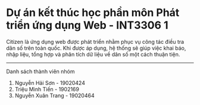 # Dự án kết thúc học phần môn Phát triển ứng dụng Web - INT3306 1

Citizen là ứng dụng web được phát triển nhằm phục vụ công tác điều tra dân số trên toàn quốc. Khi được áp dụng, hệ thống sẽ giúp việc khai báo, nhập liệu, tổng hợp và phân tích dữ liệu về dân số một cách thuận tiện.  

---
Danh sách thành viên nhóm
1. Nguyễn Hải Sơn - 19020424
2. Triệu Minh Tiến - 1902169
3. Nguyễn Xuân Trang - 19020464
